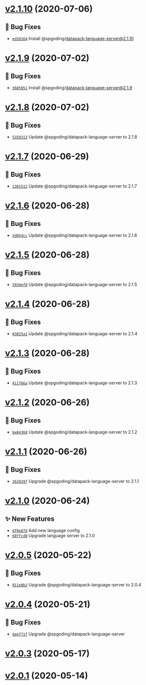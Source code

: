# [v2.1.10](https://github.com/SPGoding/vscode-datapack-helper-plus/compare/v2.1.9...v2.1.10) (2020-07-06)

## 🐛 Bug Fixes
- [`ed20164`](https://github.com/SPGoding/vscode-datapack-helper-plus/commit/ed20164)  Install @spgoding/datapack-language-server@2.1.10

# [v2.1.9](https://github.com/SPGoding/vscode-datapack-helper-plus/compare/v2.1.8...v2.1.9) (2020-07-02)

## 🐛 Bug Fixes
- [`3685951`](https://github.com/SPGoding/vscode-datapack-helper-plus/commit/3685951)  Install @spgoding/datapack-language-server@2.1.9

# [v2.1.8](https://github.com/SPGoding/vscode-datapack-helper-plus/compare/v2.1.7...v2.1.8) (2020-07-02)

## 🐛 Bug Fixes
- [`5350313`](https://github.com/SPGoding/vscode-datapack-helper-plus/commit/5350313)  Update @spgoding/datapack-language-server to 2.1.8

# [v2.1.7](https://github.com/SPGoding/vscode-datapack-helper-plus/compare/v2.1.6...v2.1.7) (2020-06-29)

## 🐛 Bug Fixes
- [`1301512`](https://github.com/SPGoding/vscode-datapack-helper-plus/commit/1301512)  Update @spgoding/datapack-language-server to 2.1.7

# [v2.1.6](https://github.com/SPGoding/vscode-datapack-helper-plus/compare/v2.1.5...v2.1.6) (2020-06-28)

## 🐛 Bug Fixes
- [`3d05dcc`](https://github.com/SPGoding/vscode-datapack-helper-plus/commit/3d05dcc)  Update @spgoding/datapack-language-server to 2.1.6

# [v2.1.5](https://github.com/SPGoding/vscode-datapack-helper-plus/compare/v2.1.4...v2.1.5) (2020-06-28)

## 🐛 Bug Fixes
- [`5934ef8`](https://github.com/SPGoding/vscode-datapack-helper-plus/commit/5934ef8)  Update @spgoding/datapack-language-server to 2.1.5

# [v2.1.4](https://github.com/SPGoding/vscode-datapack-helper-plus/compare/v2.1.3...v2.1.4) (2020-06-28)

## 🐛 Bug Fixes
- [`03825a1`](https://github.com/SPGoding/vscode-datapack-helper-plus/commit/03825a1)  Update @spgoding/datapack-language-server to 2.1.4

# [v2.1.3](https://github.com/SPGoding/vscode-datapack-helper-plus/compare/v2.1.2...v2.1.3) (2020-06-28)

## 🐛 Bug Fixes
- [`411766a`](https://github.com/SPGoding/vscode-datapack-helper-plus/commit/411766a)  Update @spgoding/datapack-language-server to 2.1.3

# [v2.1.2](https://github.com/SPGoding/vscode-datapack-helper-plus/compare/v2.1.1...v2.1.2) (2020-06-26)

## 🐛 Bug Fixes
- [`be84368`](https://github.com/SPGoding/vscode-datapack-helper-plus/commit/be84368)  Update @spgoding/datapack-language-server to 2.1.2

# [v2.1.1](https://github.com/SPGoding/vscode-datapack-helper-plus/compare/v2.1.0...v2.1.1) (2020-06-26)

## 🐛 Bug Fixes
- [`362029f`](https://github.com/SPGoding/vscode-datapack-helper-plus/commit/362029f)  Upgrade @spgoding/datapack-language-server to 2.1.1

# [v2.1.0](https://github.com/SPGoding/vscode-datapack-helper-plus/compare/v2.0.5...v2.1.0) (2020-06-24)

## ✨ New Features
- [`df9e87d`](https://github.com/SPGoding/vscode-datapack-helper-plus/commit/df9e87d)  Add new language config 
- [`68ffcd0`](https://github.com/SPGoding/vscode-datapack-helper-plus/commit/68ffcd0)  Upgrade language server to 2.1.0

# [v2.0.5](https://github.com/SPGoding/vscode-datapack-helper-plus/compare/v2.0.4...v2.0.5) (2020-05-22)

## 🐛 Bug Fixes
- [`911e0b2`](https://github.com/SPGoding/vscode-datapack-helper-plus/commit/911e0b2)  Upgrade @spgoding/datapack-language-server to 2.0.4

# [v2.0.4](https://github.com/SPGoding/vscode-datapack-helper-plus/compare/v2.0.3...v2.0.4) (2020-05-21)

## 🐛 Bug Fixes
- [`deef71f`](https://github.com/SPGoding/vscode-datapack-helper-plus/commit/deef71f)  Upgrade @spgoding/datapack-language-server

# [v2.0.3](https://github.com/SPGoding/vscode-datapack-helper-plus/compare/v2.0.2...v2.0.3) (2020-05-17)

# [v2.0.1](https://github.com/SPGoding/vscode-datapack-helper-plus/compare/v2.0.0...v2.0.1) (2020-05-14)
